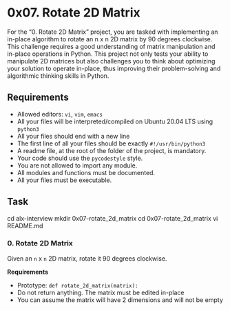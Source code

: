 # 0x07. Rotate 2D Matrix
For the “0. Rotate 2D Matrix” project, you are tasked with implementing an in-place algorithm to rotate an n x n 2D matrix by 90 degrees clockwise. This challenge requires a good understanding of matrix manipulation and in-place operations in Python. This project not only tests your ability to manipulate 2D matrices but also challenges you to think about optimizing your solution to operate in-place, thus improving their problem-solving and algorithmic thinking skills in Python.

## Requirements
- Allowed editors: `vi`, `vim`, `emacs`
- All your files will be interpreted/compiled on Ubuntu 20.04 LTS using `python3`
- All your files should end with a new line
- The first line of all your files should be exactly `#!/usr/bin/python3`
- A readme file, at the root of the folder of the project, is mandatory.
- Your code should use the `pycodestyle` style.
- You are not allowed to import any module.
- All modules and functions must be documented.
- All your files must be executable.


## Task
cd alx-interview
mkdir 0x07-rotate_2d_matrix
cd 0x07-rotate_2d_matrix
vi README.md


### 0. Rotate 2D Matrix
Given an `n` x `n` 2D matrix, rotate it 90 degrees clockwise.

**Requirements**
- Prototype: `def rotate_2d_matrix(matrix):`
- Do not return anything. The matrix must be edited in-place
- You can assume the matrix will have 2 dimensions and will not be empty
